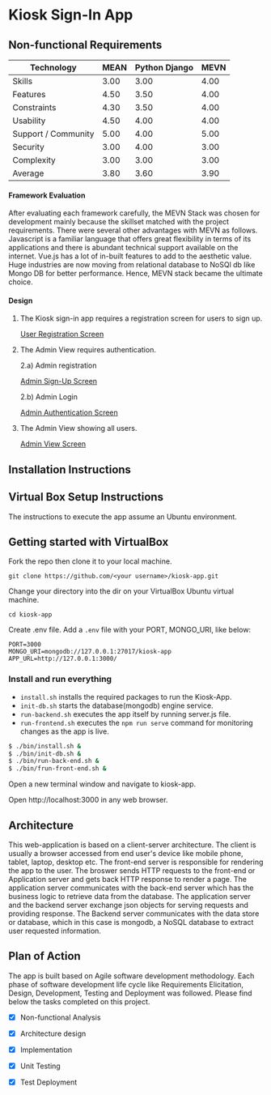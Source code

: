 # Kiosk Sign-In App

## Non-functional Requirements

Technology | MEAN | Python Django | MEVN 
--- | --- | --- | --- 
Skills | 3.00 |  3.00 | 4.00
Features | 4.50 | 3.50 | 4.00
Constraints | 4.30 | 3.50 | 4.00
Usability | 4.50 | 4.00 | 4.00
Support / Community | 5.00 | 4.00 | 5.00
Security | 3.00 | 4.00 | 3.00
Complexity | 3.00  | 3.00 | 3.00
Average | 3.80 | 3.60 | 3.90

#### Framework Evaluation

After evaluating each framework carefully, the MEVN Stack was chosen for development mainly because the skillset matched with the project requirements. There were several other advantages with MEVN as follows. Javascript is a familiar language that offers great flexibility in terms of its applications and there is abundant technical support available on the internet. Vue.js has a lot of in-built features to add to the aesthetic value. Huge industries are now moving from relational database to NoSQl db like Mongo DB for better performance. Hence, MEVN stack became the ultimate choice.

#### Design

1. The Kiosk sign-in app requires a registration screen for users to sign up.

    [User Registration Screen](https://github.com/janani1989/Kiosk-App/tree/backend/images/UserRegistration.png)

2. The Admin View requires authentication.

    2.a) Admin registration

    [Admin Sign-Up Screen](https://github.com/janani1989/Kiosk-App/tree/backend/images/AdminRegister.png)

    2.b) Admin Login

    [Admin Authentication Screen](https://github.com/janani1989/Kiosk-App/tree/backend/images/AdminRegister.png)

3. The Admin View showing all users.

    [Admin View Screen](https://github.com/janani1989/Kiosk-App/tree/backend/images/AdminView.png)


## Installation Instructions

## Virtual Box Setup Instructions
The instructions to execute the app assume an Ubuntu environment.

## Getting started with VirtualBox
Fork the repo then clone it to your local machine.
```
git clone https://github.com/<your username>/kiosk-app.git
```

Change your directory into the dir on your VirtualBox Ubuntu virtual machine.  
```
cd kiosk-app
```

Create .env file. Add a `.env` file with your PORT, MONGO_URI, like below:

```
PORT=3000
MONGO_URI=mongodb://127.0.0.1:27017/kiosk-app
APP_URL=http://127.0.0.1:3000/
```


### Install and run everything

- `install.sh` installs the required packages to run the Kiosk-App.
- `init-db.sh` starts the database(mongodb) engine service.
- `run-backend.sh` executes the app itself by running server.js file.
- `run-frontend.sh` executes the `npm run serve` command for monitoring changes as the app is live.

```bash
$ ./bin/install.sh &
$ ./bin/init-db.sh &
$ ./bin/run-back-end.sh &
$ ./bin/frun-front-end.sh &
```


Open a new terminal window and navigate to kiosk-app.  

Open http://localhost:3000 in any web browser.

## Architecture

This web-application is based on a client-server architecture. The client is usually a browser accessed from end user's device like mobile phone, tablet, laptop, desktop etc.
The front-end server is responsible for rendering the app to the user. The broswer sends HTTP requests to the front-end or Application server and gets back HTTP response to render a page.
The application server communicates with the back-end server which has the business logic to retrieve data from the database. The application server and the backend server exchange json objects for serving requests and providing response. The Backend server communicates with the data store or database, which in this case is mongodb, a NoSQL database to extract user requested information.

## Plan of Action

The app is built based on Agile software development methodology. Each phase of software development life cycle like Requirements Elicitation, Design, Development, Testing and Deployment was followed. Please find below the tasks completed on this project.

- [x]   Non-functional Analysis
- [x]   Architecture design
- [x]   Implementation
- [x]   Unit Testing
- [x]   Test Deployment

